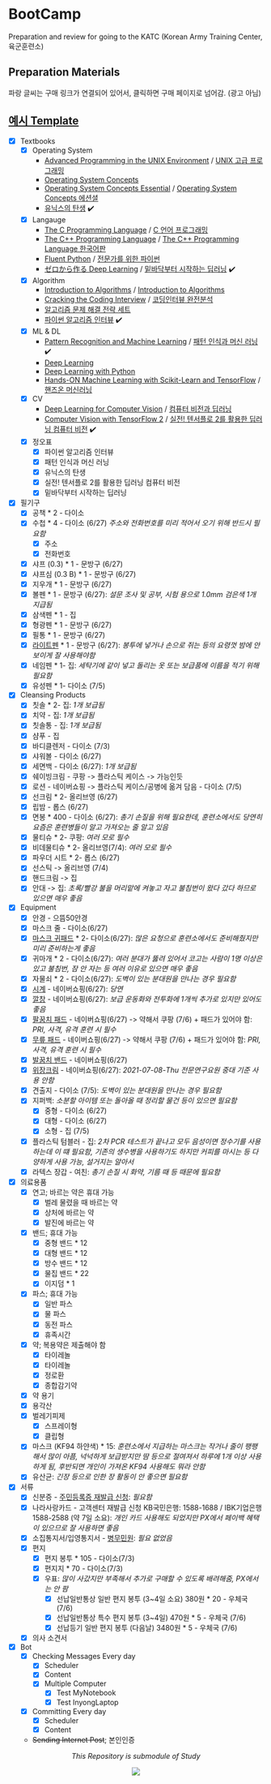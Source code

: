 # BootCamp
Preparation and review for going to the KATC (Korean Army Training Center, 육군훈련소)

## Preparation Materials
파랑 글씨는 구매 링크가 연결되어 있어서, 클릭하면 구매 페이지로 넘어감. (광고 아님)

## [예시 Template](https://github.com/inyong37/BootCamp/blob/master/Supplies_Template.md)

- [x] Textbooks
  - [x] Operating System
    - [Advanced Programming in the UNIX Environment](https://read.amazon.com/kp/embed?asin=B00DB3G8KY&preview=newtab&linkCode=kpe&ref_=cm_sw_r_kb_dp_36BE4JGSZS3WMR32355V) / [UNIX 고급 프로그래밍](http://www.yes24.com/Product/Goods/14528020)
    - [Operating System Concepts](https://www.amazon.com/dp/1119456339/?coliid=I2SC46EAXP0FJL&colid=3DGQ02RJ0O8QW&psc=0&ref_=lv_ov_lig_dp_it_im)
    - [Operating System Concepts Essential](https://www.amazon.com/dp/B00RKQZ47Q/?coliid=I1N4YO5JUJO1HD&colid=3DGQ02RJ0O8QW&psc=0&ref_=lv_ov_lig_dp_it_im) / [Operating System Concepts 에션셜](http://www.yes24.com/Product/Goods/71048173)
    - [유닉스의 탄생](http://www.yes24.com/Product/Goods/91213198) :heavy_check_mark:
  - [x] Langauge
    - [The C Programming Language](https://www.amazon.com/dp/0131103709/?coliid=IQW77IBWGBFRI&colid=3DGQ02RJ0O8QW&psc=0&ref_=lv_ov_lig_dp_it_im) / [C 언어 프로그래밍](http://www.yes24.com/Product/Goods/63416)
    - [The C++ Programming Language](https://www.amazon.com/dp/0321958322/?coliid=IQTLHMIYMJIOR&colid=3DGQ02RJ0O8QW&psc=0&ref_=lv_ov_lig_dp_it_im) / [The C++ Programming Language 한국어판](http://www.yes24.com/Product/Goods/23441719)
    - [Fluent Python](https://www.amazon.com/Fluent-Python-Concise-Effective-Programming/dp/1491946008/ref=sr_1_1?dchild=1&keywords=fluent+python&qid=1624331346&sr=8-1) /  [전문가를 위한 파이썬](http://www.yes24.com/Product/Goods/30231768)
    - [ゼロから作る Deep Learning](https://www.amazon.co.jp/%E3%82%BC%E3%83%AD%E3%81%8B%E3%82%89%E4%BD%9C%E3%82%8BDeep-Learning-%E2%80%95Python%E3%81%A7%E5%AD%A6%E3%81%B6%E3%83%87%E3%82%A3%E3%83%BC%E3%83%97%E3%83%A9%E3%83%BC%E3%83%8B%E3%83%B3%E3%82%B0%E3%81%AE%E7%90%86%E8%AB%96%E3%81%A8%E5%AE%9F%E8%A3%85-%E6%96%8E%E8%97%A4-%E5%BA%B7%E6%AF%85/dp/4873117585) / [밑바닥부터 시작하는 딥러닝](http://www.yes24.com/Product/Goods/34970929) :heavy_check_mark: 
  - [x] Algorithm
    - [Introduction to Algorithms](https://www.amazon.com/dp/0262033844/?coliid=I346KV8UUYJ660&colid=3DGQ02RJ0O8QW&psc=1&ref_=lv_ov_lig_dp_it) / [Introduction to Algorithms](http://www.yes24.com/Product/Goods/13776831)
    - [Cracking the Coding Interview](https://www.amazon.com/dp/0984782850/?coliid=IATX78AOHNRK7&colid=3DGQ02RJ0O8QW&psc=1&ref_=lv_ov_lig_dp_it) / [코딩인터뷰 완전분석](http://www.yes24.com/Product/Goods/44305533)
    - [알고리즘 문제 해결 전략 세트](http://www.yes24.com/Product/Goods/8006522)
    - [파이썬 알고리즘 인터뷰](http://www.yes24.com/Product/Goods/91084402) :heavy_check_mark:
  - [x] ML & DL
    - [Pattern Recognition and Machine Learning](https://www.amazon.com/dp/0387310738/?coliid=I1O5WPSXJKY3FS&colid=3DGQ02RJ0O8QW&psc=1&ref_=lv_ov_lig_dp_it) /  [패턴 인식과 머신 러닝](http://www.yes24.com/Product/Goods/64189352) :heavy_check_mark:
    - [Deep Learning](https://www.amazon.com/gp/product/0262035618/ref=ppx_yo_dt_b_asin_title_o00_s00?ie=UTF8&psc=1) 
    - [Deep Learning with Python](https://www.amazon.com/gp/product/1617294438/ref=ppx_yo_dt_b_asin_title_o00_s00?ie=UTF8&psc=1)
    - [Hands-ON Machine Learning with Scikit-Learn and TensorFlow](https://www.amazon.com/dp/1491962291/?coliid=I2H26RK8BNC46F&colid=3DGQ02RJ0O8QW&psc=0&ref_=lv_ov_lig_dp_it) / [핸즈온 머신러닝](http://www.yes24.com/Product/Goods/59878826)
  - [x] CV
    - [Deep Learning for Computer Vision](https://www.amazon.com/dp/1788295625/?coliid=I2TRK7Y8CUTI1I&colid=3DGQ02RJ0O8QW&psc=1&ref_=lv_ov_lig_dp_it) / [컴퓨터 비전과 딥러닝](http://www.yes24.com/Product/Goods/63830791)
    - [Computer Vision with TensorFlow 2](https://www.amazon.com/gp/product/1788830644) / [실전! 텐서플로 2를 활용한 딥러닝 컴퓨터 비전](http://www.yes24.com/Product/Goods/90365150) :heavy_check_mark:
  - [x] 정오표
    - [x] 파이썬 알고리즘 인터뷰
    - [x] 패턴 인식과 머신 러닝
    - [x] 유닉스의 탄생
    - [x] 실전! 텐서플로 2를 활용한 딥러닝 컴퓨터 비전
    - [x] 밑바닥부터 시작하는 딥러닝

- [x] 필기구
  - [x] 공책 * 2 - 다이소
  - [x] 수첩 * 4 - 다이소 (6/27) *주소와 전화번호를 미리 적어서 오기 위해 반드시 필요함*
    - [x] 주소
    - [x] 전화번호
  - [x] 샤프 (0.3) * 1 - 문방구 (6/27)
  - [x] 샤프심 (0.3 B) * 1 - 문방구 (6/27)
  - [x] 지우개 * 1 - 문방구 (6/27)
  - [x] 볼펜 * 1 - 문방구 (6/27): *설문 조사 및 공부, 시험 용으로 1.0mm 검은색 1개 지급됨*
  - [x] 삼색펜 * 1 - 집
  - [x] 형광펜 * 1 - 문방구 (6/27)
  - [x] 필통 * 1 - 문방구 (6/27)
  - [x] [라이트펜](https://smartstore.naver.com/early-trend-shop/products/5090123821) * 1 - 문방구 (6/27): *봉투에 넣거나 손으로 쥐는 등의 요령껏 밤에 안보이게 잘 사용해야함*
  - [x] 네임펜 * 1- 집: *세탁기에 같이 넣고 돌리는 옷 또는 보급품에 이름을 적기 위해 필요함*
  - [x] 유성펜 * 1- 다이소 (7/5)

- [x] Cleansing Products
  - [x] 칫솔 * 2- 집: *1개 보급됨*
  - [x] 치약 - 집: *1개 보급됨*
  - [x] 칫솔통 - 집: *1개 보급됨*
  - [x] 샴푸 - 집
  - [x] 바디클렌저 - 다이소 (7/3)
  - [x] 샤워볼 - 다이소 (6/27)
  - [x] 세면백 - 다이소 (6/27): *1개 보급됨*
  - [x] 쉐이빙크림 - 쿠팡 -> 플라스틱 케이스 -> 가능인듯
  - [x] 로션 - 네이버쇼핑 -> 플라스틱 케이스/공병에 옮겨 담음 - 다이소 (7/5)
  - [x] 선크림 * 2- 올리브영 (6/27)
  - [x] 립밤 - 롭스 (6/27)
  - [x] 면봉 * 400 - 다이소 (6/27): *총기 손질을 위해 필요한데, 훈련소에서도 당연히 요즘은 훈련병들이 알고 가져오는 줄 알고 있음*
  - [x] 물티슈 * 2- 쿠팡: *여러 모로 필수*
  - [x] 비데물티슈 * 2- 올리브영(7/4): *여러 모로 필수*
  - [x] 파우더 시트 * 2- 롭스 (6/27)
  - [x] 선스틱 -> 올리브영 (7/4)
  - [x] 핸드크림 -> 집
  - [x] 안대 -> 집: *초록/빨강 불을 머리맡에 켜놓고 자고 불침번이 왔다 갔다 하므로 있으면 매우 좋음*

- [x] Equipment
  - [x] 안경 - 으뜸50안경
  - [x] 마스크 줄 - 다이소(6/27)
  - [x] [마스크 귀패드](https://smartstore.naver.com/early-trend-shop/products/5351685779) * 2- 다이소(6/27): *많은 요청으로 훈련소에서도 준비해줬지만 미리 준비하는게 좋음*
  - [x] 귀마개 * 2 - 다이소(6/27): *여러 분대가 뚫려 있어서 코고는 사람이 1명 이상은 있고 불침번, 잠 안 자는 등 여러 이유로 있으면 매우 좋음*
  - [x] 자물쇠 * 2 - 다이소(6/27): *도벽이 있는 분대원을 만나는 경우 필요함*
  - [x] [시계](https://smartstore.naver.com/early-trend-shop/products/5221359949) - 네이버쇼핑(6/27): *당연*
  - [x] [깔창](https://smartstore.naver.com/early-trend-shop/products/4755301328) - 네이버쇼핑(6/27): *보급 운동화와 전투화에 1개씩 추가로 있지만 있어도 좋음*
  - [x] [팔꿈치 패드](https://smartstore.naver.com/early-trend-shop/products/4911095601) - 네이버쇼핑(6/27) -> 약해서 쿠팡 (7/6) + 패드가 있어야 함: *PRI, 사격, 유격 훈련 시 필수*
  - [x] [무릎 패드](https://smartstore.naver.com/early-trend-shop/products/4928064521) - 네이버쇼핑(6/27) -> 약해서 쿠팡 (7/6) + 패드가 있어야 함: *PRI, 사격, 유격 훈련 시 필수*
  - [x] [발꿈치 밴드](https://smartstore.naver.com/early-trend-shop/products/5406408748) - 네이버쇼핑(6/27)
  - [x] [위장크림](https://smartstore.naver.com/early-trend-shop/products/4949369609?NaPm=ct%3Dkqf5lsap%7Cci%3Dcheckout%7Ctr%3Dsls_myc%7Ctrx%3D%7Chk%3De765994066b7914fa093bd4384d0c9b834563503) - 네이버쇼핑(6/27): *2021-07-08-Thu 전문연구요원 중대 기준 사용 안함*
  - [x] 견출지 - 다이소 (7/5): *도벽이 있는 분대원을 만나는 경우 필요함*
  - [x] 지퍼백: *소분할 아이템 또는 돌아올 때 정리할 물건 등이 있으면 필요함*
    - [x] 중형 - 다이소 (6/27)
    - [x] 대형 - 다이소 (6/27)
    - [x] 소형 - 집 (7/5) 
  - [x] 플라스틱 텀블러 - 집: *2차 PCR 테스트가 끝나고 모두 음성이면 정수기를 사용하는데 이 떄 필요함, 기존의 생수병을 사용하기도 하지만 커피를 마시는 등 다양하게 사용 가능, 설거지는 알아서*
  - [x] 라텍스 장갑 - 여친: *총기 손질 시 화약, 기름 때 등 때문에 필요함*

- [x] 의료용품
  - [x] 연고; 바르는 약은 휴대 가능
    - [x] 벌레 물렸을 때 바르는 약
    - [x] 상처에 바르는 약
    - [x] 발진에 바르는 약
  - [x] 밴드; 휴대 가능
    - [x] 중형 밴드 * 12
    - [x] 대형 밴드 * 12
    - [x] 방수 밴드 * 12
    - [x] 물집 밴드 * 22
    - [x] 이지덤 * 1
  - [x] 파스; 휴대 가능
    - [x] 일반 파스
    - [x] 물 파스
    - [x] 동전 파스
    - [x] 휴족시간
  - [x] 약; 복용약은 제출해야 함
    - [x] 타이레놀
    - [x] 타이레놀
    - [x] 정로환
    - [x] 종합감기약
  - [x] 약 용기
  - [x] 용각산
  - [x] 벌레기피제
    - [x] 스프레이형
    - [x] 클립형
  - [x] 마스크 (KF94 하얀색) * 15: *훈련소에서 지급하는 마스크는 작거나 줄이 팽팽해서 많이 아픔, 넉넉하게 보급받지만 땀 등으로 절여져서 하루에 1개 이상 사용하게 됨, 후반되면 개인이 가져온 KF94 사용해도 뭐라 안함*
  - [x] 유산균: *긴장 등으로 인한 장 활동이 안 좋으면 필요함*

- [x] 서류
  - [x] 신분증 - [주민등록증 재발급 신청](https://www.gov.kr/mw/AA020InfoCappView.do?HighCtgCD=A01010&CappBizCD=13100000018&tp_seq=01): *필요함*
  - [x] 나라사랑카드 - 고객센터 재발급 신청 KB국민은행: 1588-1688 / IBK기업은행 1588-2588 (약 7일 소요): *개인 카드 사용해도 되었지만 PX에서 페이백 혜택이 있으므로 잘 사용하면 좋음*
  - [x] 소집통지서/입영통지서 - [병무민원](https://mwpt.mma.go.kr/): *필요 없었음*
  - [x] 편지
    - [x] 편지 봉투 * 105 - 다이소(7/3)
    - [x] 편지지 * 70 - 다이소(7/3)
    - [x] 우표: *많이 사갔지만 부족해서 추가로 구매할 수 있도록 배려해줌, PX에서는 안 팜*
      - [x] 선납일반통상 일반 편지 봉투 (3~4일 소요) 380원 * 20 - 우체국 (7/6)
      - [x] 선납일반통상 특수 편지 봉투 (3~4일) 470원 * 5 - 우체국 (7/6)
      - [x] 선납등기 일반 편지 봉투 (다음날) 3480원 * 5 - 우체국 (7/6)
  - [x] 의사 소견서

- [x] Bot
  - [x] Checking Messages Every day
    - [x] Scheduler
    - [x] Content
    - [x] Multiple Computer
      - [x] Test MyNotebook
      - [x] Test InyongLaptop
  - [x] Committing Every day
    - [x] Scheduler
    - [x] Content
  - ~~Sending Internet Post~~; 본인인증

<p align='center'><em>This Repository is submodule of Study</em></p>

<p align='center'><img src='https://user-images.githubusercontent.com/20737479/122714371-2a3b5b00-d2a2-11eb-82b0-f1a524378a68.gif'></p>
